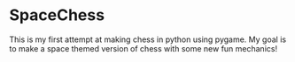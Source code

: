 # SpaceChess
This is my first attempt at making chess in python using pygame. My goal is to make a space themed version of chess with some new fun mechanics!
